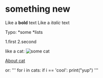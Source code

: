 # something new
Like a **bold** text
Like a *italic* text

Typo:
*some
*lists

1.first
2.second

like a cat:
![some cat](https://art.pixilart.com/73f5891e0f2bcba.png)

[About cat](https://www.dw.com/ru/v-germanii-kot-hochet-stat-burgomistrom-goroda/a-56617449)

or:
'''
for i in cats:
  if i == 'cool':
    print("yup")
'''
